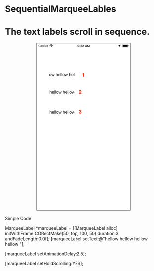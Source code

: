 # SequentialMarqueeLables

# The text labels scroll in sequence.

<p align="center"><img src="https://github.com/eunsujung/SequentialMarqueeLables/blob/master/sp.png" width="300px" border="1" /></p>


Simple Code

MarqueeLabel *marqueeLabel = [[MarqueeLabel alloc] initWithFrame:CGRectMake(50, top, 100, 50)
                                                          duration:3 
                                                          andFadeLength:0.0f];
[marqueeLabel setText:@"hellow hellow hellow hellow  "];

[marqueeLabel setAnimationDelay:2.5];

[marqueeLabel setHoldScrolling:YES];

